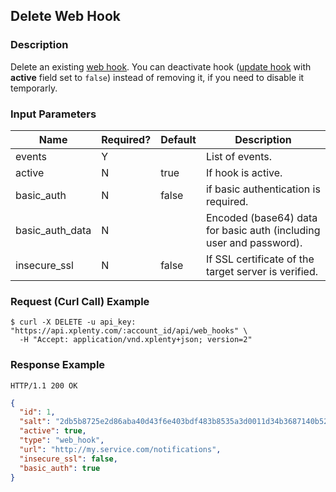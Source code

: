 ## Delete Web Hook

### Description
Delete an existing [web hook](https://github.com/xplenty/xplenty-api-doc-v2/blob/master/resources/web-hook.md).
You can deactivate hook ([update hook](https://github.com/xplenty/xplenty-api-doc-v2/blob/master/sections/update-web-hook.md) with **active** field set to `false`) instead of removing it, if you need to disable it temporarly.

### Input Parameters
|Name|Required?|Default|Description|
|----|---------|-------|-----------|
events|Y| |List of events.
active|N|true|If hook is active.
basic_auth|N|false|if basic authentication is required.
basic_auth_data|N| |Encoded (base64) data for basic auth (including user and password).
insecure_ssl|N|false|If SSL certificate of the target server is verified.

### Request (Curl Call) Example
```shell
$ curl -X DELETE -u api_key: "https://api.xplenty.com/:account_id/api/web_hooks" \
  -H "Accept: application/vnd.xplenty+json; version=2"
```

### Response Example
```HTTP
HTTP/1.1 200 OK
```

```json
{
  "id": 1,
  "salt": "2db5b8725e2d86aba40d43f6e403bdf483b8535a3d0011d34b3687140b52bc8c",
  "active": true,
  "type": "web_hook",
  "url": "http://my.service.com/notifications",
  "insecure_ssl": false,
  "basic_auth": true
}
```
